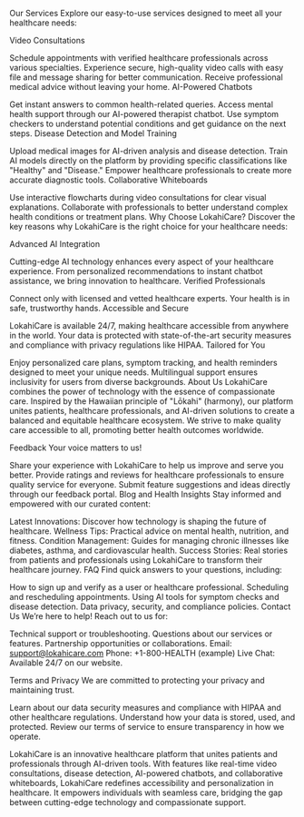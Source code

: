 Our Services
Explore our easy-to-use services designed to meet all your healthcare needs:

Video Consultations

Schedule appointments with verified healthcare professionals across various specialties.
Experience secure, high-quality video calls with easy file and message sharing for better communication.
Receive professional medical advice without leaving your home.
AI-Powered Chatbots

Get instant answers to common health-related queries.
Access mental health support through our AI-powered therapist chatbot.
Use symptom checkers to understand potential conditions and get guidance on the next steps.
Disease Detection and Model Training

Upload medical images for AI-driven analysis and disease detection.
Train AI models directly on the platform by providing specific classifications like "Healthy" and "Disease."
Empower healthcare professionals to create more accurate diagnostic tools.
Collaborative Whiteboards

Use interactive flowcharts during video consultations for clear visual explanations.
Collaborate with professionals to better understand complex health conditions or treatment plans.
Why Choose LokahiCare?
Discover the key reasons why LokahiCare is the right choice for your healthcare needs:

Advanced AI Integration

Cutting-edge AI technology enhances every aspect of your healthcare experience.
From personalized recommendations to instant chatbot assistance, we bring innovation to healthcare.
Verified Professionals

Connect only with licensed and vetted healthcare experts.
Your health is in safe, trustworthy hands.
Accessible and Secure

LokahiCare is available 24/7, making healthcare accessible from anywhere in the world.
Your data is protected with state-of-the-art security measures and compliance with privacy regulations like HIPAA.
Tailored for You

Enjoy personalized care plans, symptom tracking, and health reminders designed to meet your unique needs.
Multilingual support ensures inclusivity for users from diverse backgrounds.
About Us
LokahiCare combines the power of technology with the essence of compassionate care. Inspired by the Hawaiian principle of "Lōkahi" (harmony), our platform unites patients, healthcare professionals, and AI-driven solutions to create a balanced and equitable healthcare ecosystem. We strive to make quality care accessible to all, promoting better health outcomes worldwide.

Feedback
Your voice matters to us!

Share your experience with LokahiCare to help us improve and serve you better.
Provide ratings and reviews for healthcare professionals to ensure quality service for everyone.
Submit feature suggestions and ideas directly through our feedback portal.
Blog and Health Insights
Stay informed and empowered with our curated content:

Latest Innovations: Discover how technology is shaping the future of healthcare.
Wellness Tips: Practical advice on mental health, nutrition, and fitness.
Condition Management: Guides for managing chronic illnesses like diabetes, asthma, and cardiovascular health.
Success Stories: Real stories from patients and professionals using LokahiCare to transform their healthcare journey.
FAQ
Find quick answers to your questions, including:

How to sign up and verify as a user or healthcare professional.
Scheduling and rescheduling appointments.
Using AI tools for symptom checks and disease detection.
Data privacy, security, and compliance policies.
Contact Us
We’re here to help! Reach out to us for:

Technical support or troubleshooting.
Questions about our services or features.
Partnership opportunities or collaborations.
Email: support@lokahicare.com
Phone: +1-800-HEALTH (example)
Live Chat: Available 24/7 on our website.

Terms and Privacy
We are committed to protecting your privacy and maintaining trust.

Learn about our data security measures and compliance with HIPAA and other healthcare regulations.
Understand how your data is stored, used, and protected.
Review our terms of service to ensure transparency in how we operate.

LokahiCare is an innovative healthcare platform that unites patients and professionals through AI-driven tools. With features like real-time video consultations, disease detection, AI-powered chatbots, and collaborative whiteboards, LokahiCare redefines accessibility and personalization in healthcare. It empowers individuals with seamless care, bridging the gap between cutting-edge technology and compassionate support.

